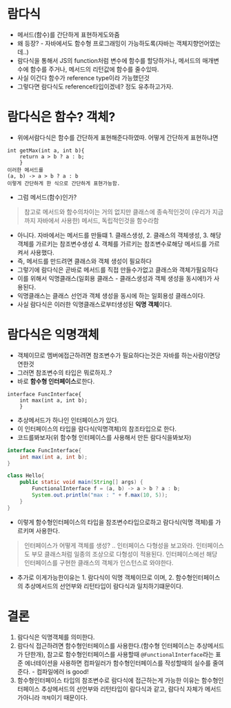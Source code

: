 # 람다식

- 메서드(함수)를 간단하게 표현하게도와줌
- 왜 등장? - 자바에서도 함수형 프로그래밍이 가능하도록(자바는 객체지향언어였는데..)
- 람다식을 통해서 JS의 function처럼 변수에 함수를 할당하거나, 메서드의 매개변수에 함수를 주거나, 메서드의 리턴값에 함수를 줄수있따.
- 사실 이건다 함수가 reference type이라 가능했던것
- 그렇다면 람다식도 reference타입이겠네? 정도 유추하고가자.

# 람다식은 함수?  객체?
- 위에서람다식은 함수를 간단하게 표현해준다하였따. 어떻게 간단하게 표현하냐면
```
int getMax(int a, int b){
    return a > b ? a : b;
    }
이러한 메서드를
(a, b) -> a > b ? a : b
이렇게 간단하게 한 식으로 간단하게 표현가능함.
```
- 그럼 메서드(함수)인가?
> 참고로 메서드와 함수의차이는 거의 없지만 클래스에 종속적인것이 (우리가 지금까지 자바에서 사용한) 메서드, 독립적인것을 함수라함

- 아니다. 자바에서는 메서드를 만들떄 1. 클래스생성, 2. 클래스의 객체생성, 3. 해당 객체를 가르키는 참조변수생성 4. 객체를 가르키는 참조변수로해당 메서드를 가르켜서 사용했다.
- 즉, 메서드를 만드려면 클래스와 객체 생성이 필요하다
- 그렇기에 람다식은 곧바로 메서드를 직접 만들수가없고 클래스와 객체가필요하다
- 이를 위해서 익명클래스(일회용 클래스 - 클래스생성과 객체 생성을 동시에!)가 사용된다.
- 익명클래스는 클래스 선언과 객체 생성을 동시에 하는 일회용성 클래스이다.
- 사실 람다식은 이러한 익명클래스로부터생성된 **익명 객체**이다.

# 람다식은 익명객체
- 객체이므로 멤버에접근하려면 참조변수가 필요하다는것은 자바를 하는사람이면당연한것
- 그러면 참조변수의 타입은 뭐로하지..?
- 바로 **함수형 인터페이스**로한다.

```aidl
interface FuncInterface{
    int max(int a, int b);
    }
```
- 추상메서드가 하나인 인터페이스가 있다.
- 이 인터페이스의 타입을 람다식(익명객체)의 참조타입으로 한다.
- 코드를봐보자(위 함수형 인터페이스를 사용해서 만든 람다식을봐보자)
```java
interface FuncInterface{
    int max(int a, int b);
}

class Hello{
    public static void main(String[] args) {
        FunctionalInterface f = (a, b) -> a > b ? a : b;
        System.out.println("max : " + f.max(10, 5));
    }
}
```
- 이렇게 함수형인터페이스의 타입을 참조변수타입으로하고 람다식(익명 객체)를 가르키며 사용한다.

> 인터페이스가 어떻게 객체를 생성? .. 인터페이스 다형성을 보고와라. 인터페이스도 부모 클래스처럼 일종의 조상으로 다형성이 적용된다. 인터페이스에선 해당 인터페이스를 구현한 클래스의 객체가 인스턴스로 와야한다.

- 추가로 이게가능한이유는 1. 람다식이 익명 객체이므로 이며, 2. 함수형인터페이스의 추상메서드의 선언부와 리턴타입이 람다식과 일치하기떄문이다.

# 결론
1. 람다식은 익명객체를 의미한다.
2. 람다식 접근하려면 함수형인터페이스를 사용한다.(함수형 인터페이스는 추상메서드가 단한개), 참고로 함수형인터페이스를 사용할때 `@FunctionalInterface`라는 표준 에너테이션을 사용하면 컴파일러가 함수형인터페이스를 작성할때의 실수를 줄여준다. - 컴파일에러 is good!
3. 함수형인터페이스 타입의 참조변수로 람다식에 접근하는게 가능한 이유는 함수형인터페이스 추상메서드의 선언부와 리턴타입이 람다식과 같고, 람다식 자체가 메서드가아니라 `객체`이기 때문이다.
